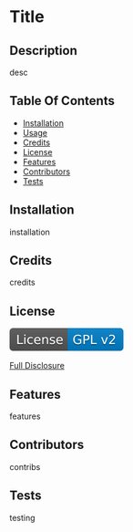# Title



## Description
  
  desc



## Table Of Contents

* [Installation](#installation)
* [Usage](#usage)
* [Credits](#credits)
* [License](#license)
* [Features](#features)
* [Contributors](#contributors)
* [Tests](#tests)





## Installation

installation





## Credits

credits



## License

[![License: GPL v2](./assets/images/license-GPL_v2-blue.svg)](./assets/license-docs/pretext/gpl-v2-pre.txt)

[Full Disclosure](./assets/license-docs/full-disclosure/gpl-v2.txt)



## Features

features



## Contributors

contribs



## Tests

testing



